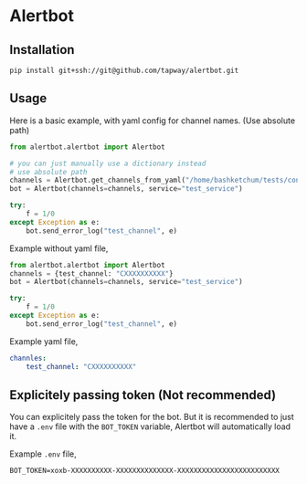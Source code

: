 # Alertbot

## Installation
```shell
pip install git+ssh://git@github.com/tapway/alertbot.git
```

## Usage
Here is a basic example, with yaml config for channel names. (Use absolute path)
```python
from alertbot.alertbot import Alertbot

# you can just manually use a dictionary instead
# use absolute path
channels = Alertbot.get_channels_from_yaml("/home/bashketchum/tests/config.yaml") 
bot = Alertbot(channels=channels, service="test_service")

try:
    f = 1/0
except Exception as e:
    bot.send_error_log("test_channel", e)
```

Example without yaml file,
```python
from alertbot.alertbot import Alertbot
channels = {test_channel: "CXXXXXXXXXX"}
bot = Alertbot(channels=channels, service="test_service")

try:
    f = 1/0
except Exception as e:
    bot.send_error_log("test_channel", e)
```
Example yaml file,

```yaml
channles:
    test_channel: "CXXXXXXXXXX"
```

## Explicitely passing token (Not recommended)
You can explicitely pass the token for the bot. But it is recommended to just have a `.env` file with the `BOT_TOKEN` variable, Alertbot will automatically load it.

Example `.env` file,
```
BOT_TOKEN=xoxb-XXXXXXXXXX-XXXXXXXXXXXXXX-XXXXXXXXXXXXXXXXXXXXXXXXX
```